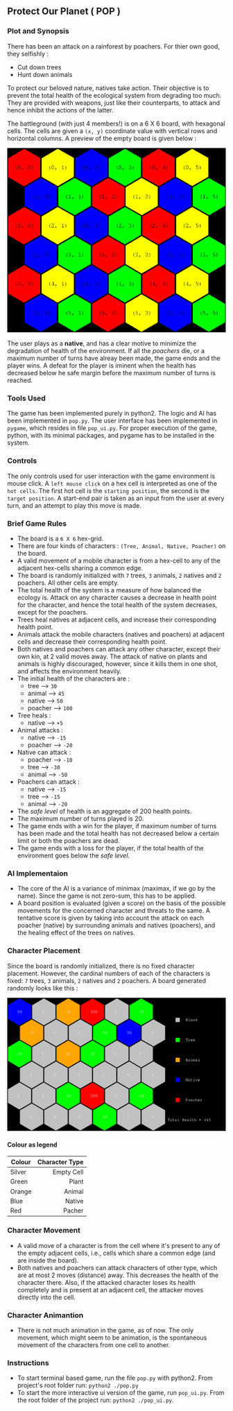## Protect Our Planet ( POP )

### Plot and Synopsis

There has been an attack on a rainforest by poachers. For thier own good, they selfishly :
* Cut down trees
* Hunt down animals

To protect our beloved nature, natives take action. Their objective is to prevent the total health of the ecological system from degrading too much. They are provided with weapons, just like their counterparts, to attack and hence inhibit the actions of the latter.

The battleground (with just 4 members!) is on a 6 X 6 board, with hexagonal cells.
The cells are given a `(x, y)` coordinate value with vertical rows and horizontal columns. A preview of the empty board is given below :

![board_image]( ./empty_board.png)

The user plays as a **native**, and has a clear motive to minimize the degradation of health of the environment. If all the *poachers* die, or a maximum number of turns have alreay been made, the game ends and the player wins. A defeat for the player is iminent when the health has decreased below he safe margin before the maximum number of turns is reached.

### Tools Used

The game has been implemented purely in python2. The logic and AI has been implemented in `pop.py`. The user interface has been implemented in `pygame`, which resides in file `pop_ui.py`. For proper execution of the game, python, with its minimal packages, and pygame has to be installed in the system.

### Controls
The only controls used for user interaction with the game environment is mouse click. A `left mouse click` on a hex cell is interpreted as one of the `hot cells`. The first hot cell is the `starting position`, the second is the `target position`. A start-end pair is taken as an input from the user at every turn, and an attempt to play this move is made.

### Brief Game Rules

* The board is a `6 X 6` hex-grid.
* There are four kinds of characters : `(Tree, Animal, Native, Poacher)` on the board.
* A valid movement of a mobile character is from a hex-cell to any of the adjacent hex-cells sharing a common edge.
* The board is randomly initialized with `7` trees, `3` animals, `2` natives and `2` poachers. All other cells are empty.
* The total health of the system is a measure of how balanced the ecology is. Attack on any character causes a decrease in health point for the character, and hence the total health of the system decreases, except for the poachers.
* Trees heal natives at adjacent cells, and increase their corresponding health point.
* Animals attack the mobile characters (natives and poachers) at adjacent cells and decrease their corresponding health point.
* Both natives and poachers can attack any other character, except their own kin, at 2 valid moves away. The attack of native on plants and animals is highly discouraged, however, since it kills them in one shot, and affects the environment heavily.
* The initial health of the characters are :
  - tree --> `30`
  - animal --> `45`
  - native --> `50`
  - poacher --> `100`
* Tree heals :
  - native --> `+5`
* Animal attacks :
  - native --> `-15`
  - poacher --> `-20`
* Native can attack :
  - poacher --> `-10`
  - tree --> `-30`
  - animal --> `-50`
* Poachers can attack :
  - native --> `-15`
  - tree --> `-15`
  - animal --> `-20`
* The *safe level* of health is an aggregate of 200 health points.
* The maximum number of turns played is 20.
* The game ends with a win for the player, if maximum number of turns has been made and the total health has not decreased below a certain limit or both the poachers are dead.
* The game ends with a loss for the player, if the total health of the environment goes below  the *safe level*.

### AI Implementaion
* The core of the AI is a variance of minimax (maximax, if we go by the name). Since the game is not zero-sum, this has to be applied.
* A board position is evaluated (given a score) on the basis of the possible movements for the concerned character and threats to the same. A tentative score is given by taking into account the attack on each poacher (native) by surrounding animals and natives (poachers), and the healing effect of the trees on natives.

### Character Placement
Since the board is randomly initialized, there is no fixed character placement. However, the cardinal numbers of each of the characters is fixed:  `7` trees, `3` animals, `2` natives and `2` poachers. A board generated randomly looks like this :

![board_image]( ./full_house.png)

#### Colour as legend
| Colour | Character Type |
| ------ | --------------:|
| Silver | Empty Cell     |
| Green  | Plant          |
| Orange | Animal         |
| Blue   | Native         |
| Red    | Pacher         |

### Character Movement
* A valid move of a character is from the cell where it's present to any of the empty adjacent cells, i.e., cells which share a common edge (and are inside the board).
* Both natives and poachers can attack characters of other type, which are at most 2 moves (distance) away. This decreases the health of the character there. Also, if the attacked character loses its health completely and is present at an adjacent cell, the attacker moves directly into the cell.

### Character Animantion
* There is not much animation in the game, as of now. The only movement, which might seem to be animation, is the spontaneous movement of the characters from one cell to another.

### Instructions
* To start terminal based game, run the file `pop.py` with python2. From project's root folder run:
`python2 ./pop.py`
* To start the more interactive ui version of the game, run `pop_ui.py`. From the root folder of the project run:
`python2 ./pop_ui.py`.  
